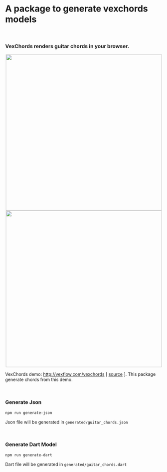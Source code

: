 # A package to generate vexchords models

<br />

### VexChords renders guitar chords in your browser.

<p align="center">
  <img src='https://imgur.com/8Stl0gT.png' width=500>
  <img src='https://imgur.com/Gq9FpnU.png' width=500>
</p>

VexChords demo: http://vexflow.com/vexchords [ [source](https://github.com/0xfe/vexchords/blob/master/static/demo.html) ]. This package generate chords from this demo.

<br />

### Generate Json

```
npm run generate-json
```

Json file will be generated in `generated/guitar_chords.json`

<br />

### Generate Dart Model

```
npm run generate-dart
```

Dart file will be generated in `generated/guitar_chords.dart`

<br />
